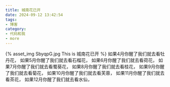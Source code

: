 ```yaml
---
title: 城南花已开
date: 2024-09-12 13:42:54
tags:
- 博客
category:
- 代码和我
- more
---
```

{% asset_img SbyqpG.jpg This is 城南花已开 %}
如果4月你醒了我们就去看牡丹花，
如果5月你醒了我们就去看石榴花，
如果6月你醒了我们就去看荷花，
如果7月你醒了我们就去看蜀葵花，
如果8月你醒了我们就去看桂花，
如果9月你醒了我们就去看菊花，
如果10月你醒了我们就去看芙蓉，
如果11月你醒了我们就去看茶花，
如果12月你醒了我们就去看水仙，
